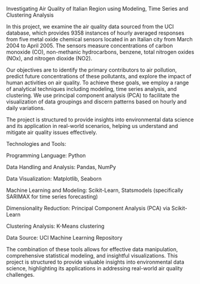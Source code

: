 Investigating Air Quality of Italian Region using Modeling, Time Series and Clustering Analysis

In this project, we examine the air quality data sourced from the UCI database, which provides 9358 instances of hourly averaged responses from five metal oxide chemical sensors located in an Italian city from March 2004 to April 2005. The sensors measure concentrations of carbon monoxide (CO), non-methanic hydrocarbons, benzene, total nitrogen oxides (NOx), and nitrogen dioxide (NO2).

Our objectives are to identify the primary contributors to air pollution, predict future concentrations of these pollutants, and explore the impact of human activities on air quality. To achieve these goals, we employ a range of analytical techniques including modeling, time series analysis, and clustering. We use principal component analysis (PCA) to facilitate the visualization of data groupings and discern patterns based on hourly and daily variations.

The project is structured to provide insights into environmental data science and its application in real-world scenarios, helping us understand and mitigate air quality issues effectively.

Technologies and Tools:

Programming Language: Python

Data Handling and Analysis: Pandas, NumPy

Data Visualization: Matplotlib, Seaborn

Machine Learning and Modeling: Scikit-Learn, Statsmodels (specifically SARIMAX for time series forecasting)

Dimensionality Reduction: Principal Component Analysis (PCA) via Scikit-Learn

Clustering Analysis: K-Means clustering

Data Source: UCI Machine Learning Repository


The combination of these tools allows for effective data manipulation, comprehensive statistical modeling, and insightful visualizations. This project is structured to provide valuable insights into environmental data science, highlighting its applications in addressing real-world air quality challenges.
